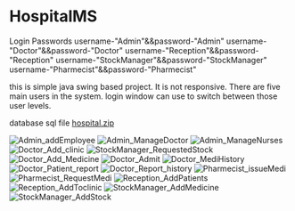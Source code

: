 # HospitalMS

Login Passwords
username-"Admin"&&password-"Admin"
username-"Doctor"&&password-"Doctor"
username-"Reception"&&password-"Reception"
username-"StockManager"&&password-"StockManager"
username-"Pharmecist"&&password-"Pharmecist"


this is simple java swing based project.
It is not responsive.
There are five main users in the system.
login window can use to switch between those user levels.

database sql file
[hospital.zip](https://github.com/gihanjayakuru/HospitalMS/files/5902058/hospital.zip)



![Admin_addEmployee](https://user-images.githubusercontent.com/56676369/106418773-14590500-647d-11eb-974e-fabb98ec7e3d.PNG)
![Admin_ManageDoctor](https://user-images.githubusercontent.com/56676369/106418863-42d6e000-647d-11eb-999c-325bbf0106c7.PNG)
![Admin_ManageNurses](https://user-images.githubusercontent.com/56676369/106418877-4702fd80-647d-11eb-9549-8cdb1caec873.PNG)
![Doctor_Add_clinic](https://user-images.githubusercontent.com/56676369/106418883-4b2f1b00-647d-11eb-9409-9ce891f16c3d.PNG)
![StockManager_RequestedStock](https://user-images.githubusercontent.com/56676369/106418893-4f5b3880-647d-11eb-83ca-397f3e8f2a25.PNG)
![Doctor_Add_Medicine](https://user-images.githubusercontent.com/56676369/106418896-4ff3cf00-647d-11eb-96cb-363954837d23.PNG)
![Doctor_Admit](https://user-images.githubusercontent.com/56676369/106418901-5124fc00-647d-11eb-9eb7-2f4b871a79c3.PNG)
![Doctor_MediHistory](https://user-images.githubusercontent.com/56676369/106418904-51bd9280-647d-11eb-95cd-57ff5d44bc42.PNG)
![Doctor_Patient_report](https://user-images.githubusercontent.com/56676369/106418905-52562900-647d-11eb-86f9-f7e0d7a0ad8d.PNG)
![Doctor_Report_history](https://user-images.githubusercontent.com/56676369/106418908-52eebf80-647d-11eb-9676-7f3fefe42fb4.PNG)
![Pharmecist_issueMedi](https://user-images.githubusercontent.com/56676369/106418910-53875600-647d-11eb-9ad2-1ead6eeb21ee.PNG)
![Pharmecist_RequestMedi](https://user-images.githubusercontent.com/56676369/106418911-541fec80-647d-11eb-979e-4894bb436eb7.PNG)
![Reception_AddPatients](https://user-images.githubusercontent.com/56676369/106418914-54b88300-647d-11eb-8998-a5309b746e76.PNG)
![Reception_AddToclinic](https://user-images.githubusercontent.com/56676369/106418917-55e9b000-647d-11eb-8bc5-746a110fb636.PNG)
![StockManager_AddMedicine](https://user-images.githubusercontent.com/56676369/106418919-56824680-647d-11eb-8e79-f9f2bc54e3d1.PNG)
![StockManager_AddStock](https://user-images.githubusercontent.com/56676369/106418921-571add00-647d-11eb-9f6a-e7a0f4f47184.PNG)

